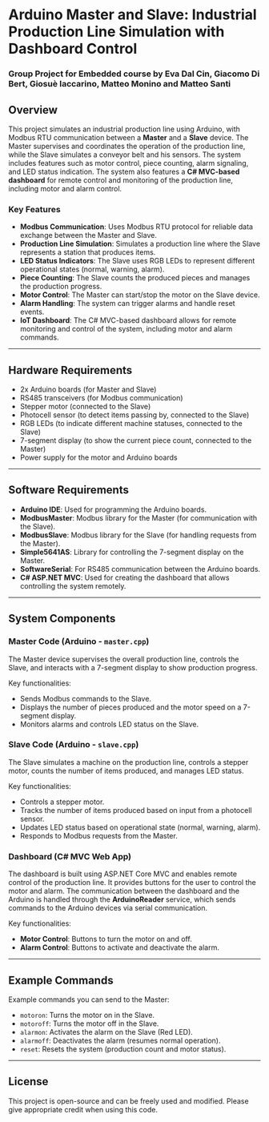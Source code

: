 # Arduino Master and Slave: Industrial Production Line Simulation with Dashboard Control

### Group Project for Embedded course by Eva Dal Cin, Giacomo Di Bert, Giosuè Iaccarino, Matteo Monino and Matteo Santi

## Overview

This project simulates an industrial production line using Arduino, with Modbus RTU communication between a **Master** and a **Slave** device. The Master supervises and coordinates the operation of the production line, while the Slave simulates a conveyor belt and his sensors. The system includes features such as motor control, piece counting, alarm signaling, and LED status indication. The system also features a **C# MVC-based dashboard** for remote control and monitoring of the production line, including motor and alarm control.

### Key Features

- **Modbus Communication**: Uses Modbus RTU protocol for reliable data exchange between the Master and Slave.
- **Production Line Simulation**: Simulates a production line where the Slave represents a station that produces items.
- **LED Status Indicators**: The Slave uses RGB LEDs to represent different operational states (normal, warning, alarm).
- **Piece Counting**: The Slave counts the produced pieces and manages the production progress.
- **Motor Control**: The Master can start/stop the motor on the Slave device.
- **Alarm Handling**: The system can trigger alarms and handle reset events.
- **IoT Dashboard**: The C# MVC-based dashboard allows for remote monitoring and control of the system, including motor and alarm commands.

---

## Hardware Requirements

- 2x Arduino boards (for Master and Slave)
- RS485 transceivers (for Modbus communication)
- Stepper motor (connected to the Slave)
- Photocell sensor (to detect items passing by, connected to the Slave)
- RGB LEDs (to indicate different machine statuses, connected to the Slave)
- 7-segment display (to show the current piece count, connected to the Master)
- Power supply for the motor and Arduino boards

---

## Software Requirements

- **Arduino IDE**: Used for programming the Arduino boards.
- **ModbusMaster**: Modbus library for the Master (for communication with the Slave).
- **ModbusSlave**: Modbus library for the Slave (for handling requests from the Master).
- **Simple5641AS**: Library for controlling the 7-segment display on the Master.
- **SoftwareSerial**: For RS485 communication between the Arduino boards.
- **C# ASP.NET MVC**: Used for creating the dashboard that allows controlling the system remotely.
---

## System Components

### Master Code (Arduino - `master.cpp`)

The Master device supervises the overall production line, controls the Slave, and interacts with a 7-segment display to show production progress.

Key functionalities:
- Sends Modbus commands to the Slave.
- Displays the number of pieces produced and the motor speed on a 7-segment display.
- Monitors alarms and controls LED status on the Slave.

### Slave Code (Arduino - `slave.cpp`)

The Slave simulates a machine on the production line, controls a stepper motor, counts the number of items produced, and manages LED status.

Key functionalities:
- Controls a stepper motor.
- Tracks the number of items produced based on input from a photocell sensor.
- Updates LED status based on operational state (normal, warning, alarm).
- Responds to Modbus requests from the Master.

### Dashboard (C# MVC Web App)

The dashboard is built using ASP.NET Core MVC and enables remote control of the production line. It provides buttons for the user to control the motor and alarm. The communication between the dashboard and the Arduino is handled through the **ArduinoReader** service, which sends commands to the Arduino devices via serial communication.

Key functionalities:
- **Motor Control**: Buttons to turn the motor on and off.
- **Alarm Control**: Buttons to activate and deactivate the alarm.

---
## Example Commands

 Example commands you can send to the Master:

- `motoron`: Turns the motor on in the Slave.
- `motoroff`: Turns the motor off in the Slave.
- `alarmon`: Activates the alarm on the Slave (Red LED).
- `alarmoff`: Deactivates the alarm (resumes normal operation).
- `reset`: Resets the system (production count and motor status).

---

## License

This project is open-source and can be freely used and modified. Please give appropriate credit when using this code.

